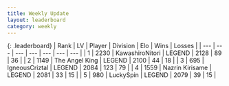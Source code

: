 ```yaml
---
title: Weekly Update
layout: leaderboard
category: weekly
---
```


{: .leaderboard}
| Rank | LV | Player | Division | Elo | Wins | Losses |
| --- | --- | --- | --- | --- | --- | --- |
| <span data-change="-">1</span> | 2230 | <span title="ID: 164871">KawashiroNitori</span> | LEGEND | <span data-change="-">2128</span> | <span data-change="-">89</span> | <span data-change="-">36</span> |
| <span data-change="-">2</span> | 1149 | <span title="ID: 547162">The Angel King</span> | LEGEND | <span data-change="-">2100</span> | <span data-change="-">44</span> | <span data-change="-">18</span> |
| <span data-change="3">3</span> | 695 | <span title="ID: 69018">IgneousCriztal</span> | LEGEND | <span data-change="219">2084</span> | <span data-change="116">123</span> | <span data-change="78">79</span> |
| <span data-change="-2">4</span> | 1559 | <span title="ID: 315148">Nazrin Kirisame</span> | LEGEND | <span data-change="134">2081</span> | <span data-change="30">33</span> | <span data-change="14">15</span> |
| <span data-change="-">5</span> | 980 | <span title="ID: 498412">LuckySpin</span> | LEGEND | <span data-change="-">2079</span> | <span data-change="-">39</span> | <span data-change="-">15</span> |